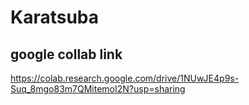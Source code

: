 # Karatsuba

## google collab link
https://colab.research.google.com/drive/1NUwJE4p9s-Suq_8mgo83m7QMitemoI2N?usp=sharing

